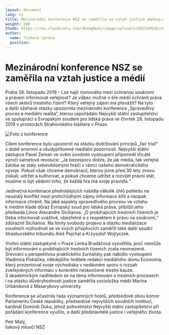 ```yaml
---
layout: document
lang: cz
title: Mezinárodní konference NSZ se zaměřila na vztah justice a&nbsp;médií
weight: 200
thumb: https://res.cloudinary.com/dhxmg9p4i/image/upload/v1602140545/nsz/embed-zeman.jpg
author:
  name: Tisková zpráva
  position:
---
```


# Mezinárodní konference NSZ se zaměřila na vztah justice a&nbsp;médií

Praha 28. listopadu 2019 – Lze najít rovnováhu mezi ochranou soukromí a&nbsp;právem informovat veřejnost? Je vůbec možné v&nbsp;éře médií ochránit práva všech aktérů trestního řízení? Který veřejný zájem má převážit? Na tyto a&nbsp;další ožehavé otázky upozornila mezinárodní konference „Spravedlivý proces a&nbsp;mediální realita“, kterou uspořádalo Nejvyšší státní zastupitelství ve spolupráci s&nbsp;Evropským soudem pro lidská práva ve čtvrtek 28. listopadu 2019 v&nbsp;prostorách Strahovského kláštera v&nbsp;Praze.

![Foto z konference](/blog/assets/img/tiskova-zprava.jpg)

Cílem konference bylo upozornit na otázku dodržování principů „fair trial“ v&nbsp;době enormní a&nbsp;všudypřítomné mediální pozornosti. Nejvyšší státní zástupce Pavel Zeman ve svém úvodním vystoupení připomněl třicáté výročí sametové revoluce: „Je bezesporu dobře, že jak média, tak veřejná žaloba se staly sebevědomými hráči v&nbsp;rámci našeho demokratického vývoje. Pokud však chceme demokracii, kterou jsme před 30 lety znovu získali, udržet a&nbsp;kultivovat, a&nbsp;pokud chceme udržet a&nbsp;rozvíjet právní stát, musíme si být vědomi toho, že každá hra má svoje pravidla.“

Jedinečná kombinace přednášejících nabídla několik úhlů pohledu na neustálý konflikt mezi protichůdnými zájmy informace šířit a&nbsp;naopak informace chránit. Na jaké aspekty spravedlivého procesu ve vztahu k&nbsp;médiím klade důraz Evropský soud pro lidská práva, přiblížil jeho předseda Linos-Alexandre Sicilianos: „O probíhajících trestních řízeních je třeba informovat uvážlivě, obezřetně a&nbsp;s respektem k&nbsp;právu na soukromí,“ zdůraznil Sicilianos. Na limity svobody projevu a&nbsp;otázku medializace soudních rozhodnutí se ve svých příspěvcích zaměřili také další soudci štrasburského tribunálu Aleš Pejchal a&nbsp;Krzysztof Wojtyczek.

Vrchní státní zástupkyně v&nbsp;Praze Lenka Bradáčová vysvětlila, proč nemůže být informování o&nbsp;probíhajících trestních řízeních zcela neomezené. Srovnání s&nbsp;perspektivou praktického žurnalisty pak nabídlo vystoupení Vladimíra Piskáčka, někdejšího ředitele redakcí mediálního domu Economia, který prezentoval svoje východiska v&nbsp;nedávném sporu o&nbsp;rozsah zveřejněných informací v&nbsp;konkrétní neskončené trestní kauze. S&nbsp;akademickým nadhledem se na téma informování o&nbsp;trestních procesech i&nbsp;na otázku důvěryhodnosti justice zaměřila socioložka médií Marína Urbániková z&nbsp;Masarykovy univerzity.

Konference se účastnila řada významných hostů, předsedové obou komor Parlamentu České republiky, předsedové nejvyšších soudních institucí, kardinál Dominik Duka, jehož pohostinství Nejvyšší státní zastupitelství při pořádání konference využilo, a&nbsp;další představitelé justice i&nbsp;veřejného života.

Petr Malý,<br/>
tiskový mluvčí NSZ
